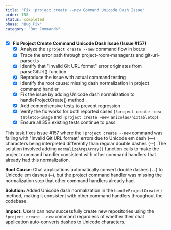 ```yaml
---
title: "Fix !project create --new Command Unicode Dash Issue"
order: 158
status: completed
phase: "Bug Fix"
category: "Bot Commands"
---
```


- [x] **Fix Project Create Command Unicode Dash Issue (Issue #157)**
  - [x] Analyze the `!project create --new` command flow in bot.ts
  - [x] Trace the error path through project-room-manager.ts and git-url-parser.ts
  - [x] Identify that "Invalid Git URL format" error originates from parseGitUrl() function
  - [x] Reproduce the issue with actual command testing
  - [x] Identify the root cause: missing dash normalization in project command handler
  - [x] Fix the issue by adding Unicode dash normalization to handleProjectCreate() method
  - [x] Add comprehensive tests to prevent regression
  - [x] Verify the fix works for both reported cases (`!project create —new tabletop-image` and `!project create —new anicolao/nixtabletop`)
  - [x] Ensure all 353 existing tests continue to pass

This task fixes issue #157 where the `!project create --new` command was failing with "Invalid Git URL format" errors due to Unicode em dash (—) characters being interpreted differently than regular double dashes (--). The solution involved adding `normalizeArgsArray()` function calls to make the project command handler consistent with other command handlers that already had this normalization.

**Root Cause:** Chat applications automatically convert double dashes (`--`) to Unicode em dashes (`—`), but the project command handler was missing the normalization step that other command handlers already had.

**Solution:** Added Unicode dash normalization in the `handleProjectCreate()` method, making it consistent with other command handlers throughout the codebase.

**Impact:** Users can now successfully create new repositories using the `!project create --new` command regardless of whether their chat application auto-converts dashes to Unicode characters.
